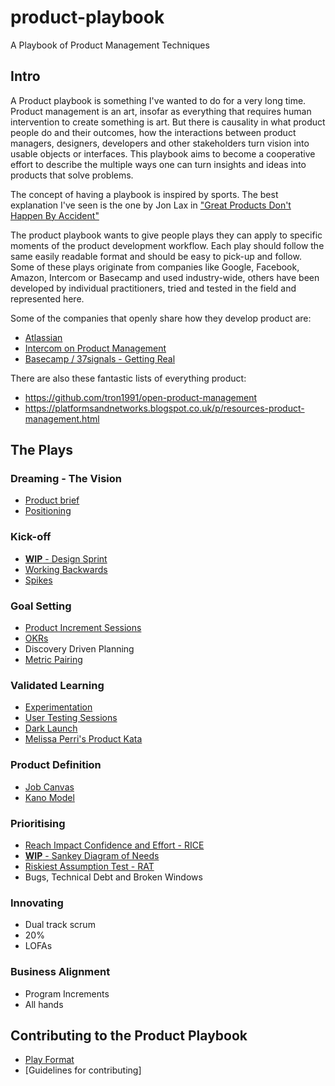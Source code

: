 # product-playbook
A Playbook of Product Management Techniques

## Intro
A Product playbook is something I've wanted to do for a very long time.
Product management is an art, insofar as everything that requires human intervention to create something is art. But there is causality in what product people do and their outcomes, how the interactions between product managers, designers, developers and other stakeholders turn vision into usable objects or interfaces. This playbook aims to become a cooperative effort to describe the multiple ways one can turn insights and ideas into products that solve problems.

The concept of having a playbook is inspired by sports. The best explanation I've seen is the one by Jon Lax in ["Great Products Don't Happen By Accident"](https://medium.com/great-products-dont-happen-by-accident/great-products-dont-happen-by-accident-f46323d8ad94)

The product playbook wants to give people plays they can apply to specific moments of the product development workflow. Each play should follow the same easily readable format and should be easy to pick-up and follow. Some of these plays originate from companies like Google, Facebook, Amazon, Intercom or Basecamp and used industry-wide, others have been developed by individual practitioners, tried and tested in the field and represented here.

Some of the companies that openly share how they develop product are:
* [Atlassian](https://www.atlassian.com/team-playbook/plays)
* [Intercom on Product Management](https://www.intercom.com/books/product-management)
* [Basecamp / 37signals - Getting Real](https://basecamp.com/about/books/Getting%20Real.pdf)

There are also these fantastic lists of everything product:
* https://github.com/tron1991/open-product-management
* https://platformsandnetworks.blogspot.co.uk/p/resources-product-management.html

## The Plays

### Dreaming - The Vision
* [Product brief](https://github.com/colivetree/product-playbook/blob/master/product_brief.md)
* [Positioning](https://github.com/colivetree/product-playbook/blob/master/product_positioning.md)

### Kick-off
* [**WIP** - Design Sprint](https://github.com/colivetree/product-playbook/blob/master/design_sprint.md)
* [Working Backwards](https://github.com/colivetree/product-playbook/blob/master/working_backwards.md)
* [Spikes](https://github.com/colivetree/product-playbook/blob/master/spikes.md)

### Goal Setting
* [Product Increment Sessions](https://github.com/colivetree/product-playbook/blob/master/product_increments.md)
* [OKRs](https://github.com/colivetree/product-playbook/blob/master/OKR.md)
* Discovery Driven Planning
* [Metric Pairing](https://github.com/colivetree/product-playbook/blob/master/metric_pairing.md)

### Validated Learning
* [Experimentation](https://github.com/colivetree/product-playbook/blob/master/experimentation.md)
* [User Testing Sessions](https://github.com/colivetree/product-playbook/blob/master/user_testing.md)
* [Dark Launch](https://github.com/colivetree/product-playbook/blob/master/dark_launch.md)
* [Melissa Perri's Product Kata]()

### Product Definition
* [Job Canvas](https://github.com/colivetree/product-playbook/blob/master/job_canvas.md)
* [Kano Model](https://github.com/colivetree/product-playbook/blob/master/kano_model.md)

### Prioritising
* [Reach Impact Confidence and Effort - RICE](https://github.com/colivetree/product-playbook/blob/master/prioritisation_rice.md)
* [**WIP** - Sankey Diagram of Needs](https://github.com/colivetree/product-playbook/blob/master/sankey_diagram_needs.md)
* [Riskiest Assumption Test - RAT](https://github.com/colivetree/product-playbook/blob/master/riskiest_assumption_test.md)
* Bugs, Technical Debt and Broken Windows


### Innovating
* Dual track scrum
* 20%
* LOFAs

### Business Alignment
* Program Increments
* All hands

## Contributing to the Product Playbook
* [Play Format](https://github.com/colivetree/product-playbook/blob/master/template.md)
* [Guidelines for contributing]
